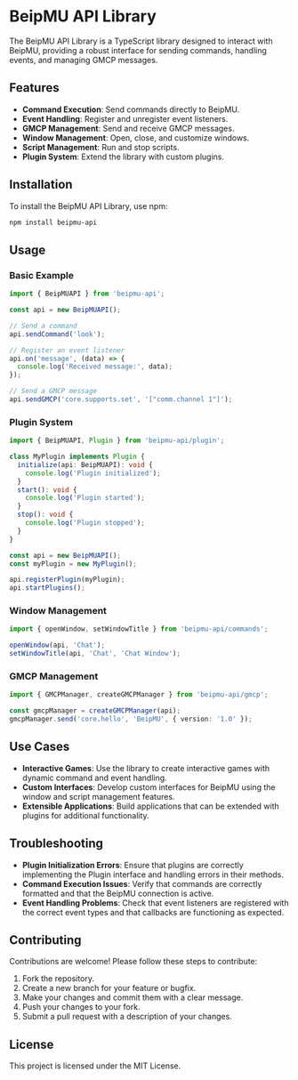 # BeipMU API Library

The BeipMU API Library is a TypeScript library designed to interact with BeipMU, providing a robust interface for sending commands, handling events, and managing GMCP messages.

## Features

- **Command Execution**: Send commands directly to BeipMU.
- **Event Handling**: Register and unregister event listeners.
- **GMCP Management**: Send and receive GMCP messages.
- **Window Management**: Open, close, and customize windows.
- **Script Management**: Run and stop scripts.
- **Plugin System**: Extend the library with custom plugins.

## Installation

To install the BeipMU API Library, use npm:

```bash
npm install beipmu-api
```

## Usage

### Basic Example

```typescript
import { BeipMUAPI } from 'beipmu-api';

const api = new BeipMUAPI();

// Send a command
api.sendCommand('look');

// Register an event listener
api.on('message', (data) => {
  console.log('Received message:', data);
});

// Send a GMCP message
api.sendGMCP('core.supports.set', '["comm.channel 1"]');
```

### Plugin System

```typescript
import { BeipMUAPI, Plugin } from 'beipmu-api/plugin';

class MyPlugin implements Plugin {
  initialize(api: BeipMUAPI): void {
    console.log('Plugin initialized');
  }
  start(): void {
    console.log('Plugin started');
  }
  stop(): void {
    console.log('Plugin stopped');
  }
}

const api = new BeipMUAPI();
const myPlugin = new MyPlugin();

api.registerPlugin(myPlugin);
api.startPlugins();
```

### Window Management

```typescript
import { openWindow, setWindowTitle } from 'beipmu-api/commands';

openWindow(api, 'Chat');
setWindowTitle(api, 'Chat', 'Chat Window');
```

### GMCP Management

```typescript
import { GMCPManager, createGMCPManager } from 'beipmu-api/gmcp';

const gmcpManager = createGMCPManager(api);
gmcpManager.send('core.hello', 'BeipMU', { version: '1.0' });
```

## Use Cases

- **Interactive Games**: Use the library to create interactive games with dynamic command and event handling.
- **Custom Interfaces**: Develop custom interfaces for BeipMU using the window and script management features.
- **Extensible Applications**: Build applications that can be extended with plugins for additional functionality.

## Troubleshooting

- **Plugin Initialization Errors**: Ensure that plugins are correctly implementing the Plugin interface and handling errors in their methods.
- **Command Execution Issues**: Verify that commands are correctly formatted and that the BeipMU connection is active.
- **Event Handling Problems**: Check that event listeners are registered with the correct event types and that callbacks are functioning as expected.

## Contributing

Contributions are welcome! Please follow these steps to contribute:

1. Fork the repository.
2. Create a new branch for your feature or bugfix.
3. Make your changes and commit them with a clear message.
4. Push your changes to your fork.
5. Submit a pull request with a description of your changes.

## License

This project is licensed under the MIT License.
